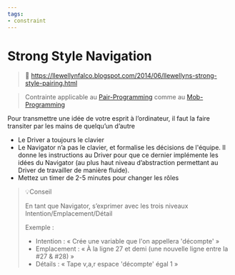 ```yaml
---
tags:
- constraint
---
```

# Strong Style Navigation

> 🔗 https://llewellynfalco.blogspot.com/2014/06/llewellyns-strong-style-pairing.html

> Contrainte applicable au [Pair-Programming](index.md) comme au [Mob-Programming](../mob-programming/index.md)

Pour transmettre une idée de votre esprit à l’ordinateur, il faut la faire transiter par les mains de quelqu’un d’autre

- Le Driver a toujours le clavier
- Le Navigator n’a pas le clavier, et formalise les décisions de l'équipe. Il donne les instructions au Driver pour que ce dernier implémente les idées du Navigator (au plus haut niveau d’abstraction permettant au Driver de travailler de manière fluide).
- Mettez un timer de 2-5 minutes pour changer les rôles

> 💡Conseil
> 
> En tant que Navigator, s’exprimer avec les trois niveaux Intention/Emplacement/Détail
>
> Exemple :
> 
> - Intention : « Crée une variable que l'on appellera 'décompte' »
> - Emplacement : « À la ligne 27 et demi (une nouvelle ligne entre la #27 & #28) »
> - Détails : « Tape v,a,r espace 'décompte' égal 1 »